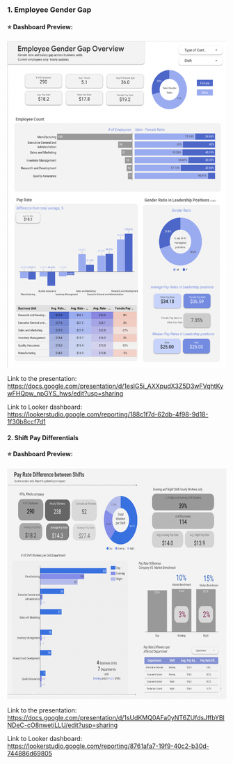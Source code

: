 ### 1. Employee Gender Gap

#### :star: Dashboard Preview:
<img src="https://github.com/evelinasimaskaite/DataProjects/blob/main/LookerDashboards2/employee%20gap%20dashboard%20image.png" width="550" height="750" />

Link to the presentation: https://docs.google.com/presentation/d/1esIG5i_AXXpudX3Z5D3wFVqhtKywFHQpw_npGYS_hws/edit?usp=sharing

Link to Looker dashboard: https://lookerstudio.google.com/reporting/188c1f7d-62db-4f98-9d18-1f30b8ccf7d1

#### 2. Shift Pay Differentials

#### :star: Dashboard Preview:
<img src="https://github.com/evelinasimaskaite/DataProjects/blob/main/LookerDashboards2/shift%20rate%20differential%20image.png" width="750" height="530" />

Link to the presentation: https://docs.google.com/presentation/d/1sUdKMQ0AFa0yNT6ZUfdsJffbYBlNDeC-cO8nwetiLLU/edit?usp=sharing

Link to Looker dashboard: https://lookerstudio.google.com/reporting/8761afa7-19f9-40c2-b30d-744886d69805
